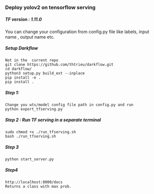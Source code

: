 ### Deploy yolov2 on tensorflow serving
##### TF version : 1.11.0
You can change your configuration from config.py file like labels, input name , output name etc.
##### Setup Darkflow

```
Not in the  current repo
git clone https://github.com/thtrieu/darkflow.git
cd darkflow/
python3 setup.py build_ext --inplace
pip install -e .
pip install .
```
 
 
##### Step 1:
```
Change you wts/model config file path in config.py and run
python export_tfserving.py
```  
 
 
##### Step 2 : Run TF serving in a separate terminal 
```
sudo chmod +x ./run_tfserving.sh
bash ./run_tfserving.sh
```

##### Step 3
```
python start_server.py

```

##### Step4 
```
http://localhost:8000/docs
Returns a class with max prob.
```